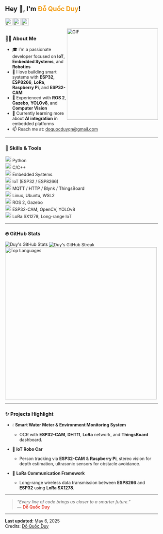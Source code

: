 <h2 title="Hello!"> Hey 👋, I'm <span style="color:#f39c12;">Đỗ Quốc Duy</span>!</h2>

<a href="mailto:doquocduyqn@gmail.com">
  <img align="left" alt="Duy's Email" width="24px" src="https://img.icons8.com/nolan/96/gmail.png" />
</a>
<a href="https://github.com/doquocduy">
  <img align="left" alt="Duy's GitHub" width="24px" src="https://img.icons8.com/nolan/96/github.png" />
</a>
<a href="https://www.linkedin.com/in/your-linkedin" target="_blank">
  <img align="left" alt="Duy's LinkedIn" width="24px" src="https://img.icons8.com/nolan/96/linkedin.png" />
</a>

<br />
<br />

<img align="right" alt="GIF" src="https://media.giphy.com/media/LmNwrBhejkK9EFP504/giphy.gif" width="300"/>

### 👨‍💻 About Me

- 🎓 I’m a passionate developer focused on **IoT**, **Embedded Systems**, and **Robotics**
- 🚀 I love building smart systems with **ESP32**, **ESP8266**, **LoRa**, **Raspberry Pi**, and **ESP32-CAM**
- 🤖 Experienced with **ROS 2**, **Gazebo**, **YOLOv8**, and **Computer Vision**
- 🌱 Currently learning more about **AI integration** in embedded platforms
- 📫 Reach me at: [doquocduyqn@gmail.com](mailto:doquocduyqn@gmail.com)

---

### 🧠 Skills & Tools

<code><img height="20" src="https://img.icons8.com/nolan/96/python.png"></code> Python  
<code><img height="20" src="https://img.icons8.com/nolan/96/c-plus-plus.png"></code> C/C++  
<code><img height="20" src="https://img.icons8.com/nolan/96/chip.png"></code> Embedded Systems  
<code><img height="20" src="https://img.icons8.com/?size=100&id=UVgq1XxeeTrS&format=png&color=000000"></code> IoT (ESP32 / ESP8266)  
<code><img height="20" src="https://img.icons8.com/nolan/96/wifi.png"></code> MQTT / HTTP / Blynk / ThingsBoard  
<code><img height="20" src="https://img.icons8.com/nolan/96/linux.png"></code> Linux, Ubuntu, WSL2  
<code><img height="20" src="https://img.icons8.com/nolan/96/robot-2.png"></code> ROS 2, Gazebo  
<code><img height="20" src="https://img.icons8.com/nolan/96/camera.png"></code> ESP32-CAM, OpenCV, YOLOv8  
<code><img height="20" src="https://img.icons8.com/nolan/96/radar.png"></code> LoRa SX1278, Long-range IoT

---

### 🔥 GitHub Stats

<img src="https://github-readme-stats.vercel.app/api?username=doquocduy&show_icons=true&hide_border=true&count_private=true&theme=shades-of-purple&icon_color=fad000" alt="Duy's GitHub Stats">

<img align="center" src="https://github-readme-streak-stats.herokuapp.com/?user=doquocduy&count_private=true&theme=radical" alt="Duy's GitHub Streak" />

<img align="center" width=500 src="https://github-readme-stats.vercel.app/api/top-langs/?username=doquocduy&count_private=true&theme=radical" alt="Top Languages" />

---

### ✨ Projects Highlight

- 💧 **Smart Water Meter & Environment Monitoring System**
  - OCR with **ESP32-CAM**, **DHT11**, **LoRa** network, and **ThingsBoard** dashboard.

- 🚗 **IoT Robo Car**
  - Person tracking via **ESP32-CAM** & **Raspberry Pi**, stereo vision for depth estimation, ultrasonic sensors for obstacle avoidance.

- 📡 **LoRa Communication Framework**
  - Long-range wireless data transmission between **ESP8266** and **ESP32** using **LoRa SX1278**.

---

> *“Every line of code brings us closer to a smarter future.”*  
> — <span style="color:#e74c3c;"><b>Đỗ Quốc Duy</b></span>

---

**Last updated:** May 6, 2025  
Credits: [Đỗ Quốc Duy](https://github.com/DuyDQ123)
